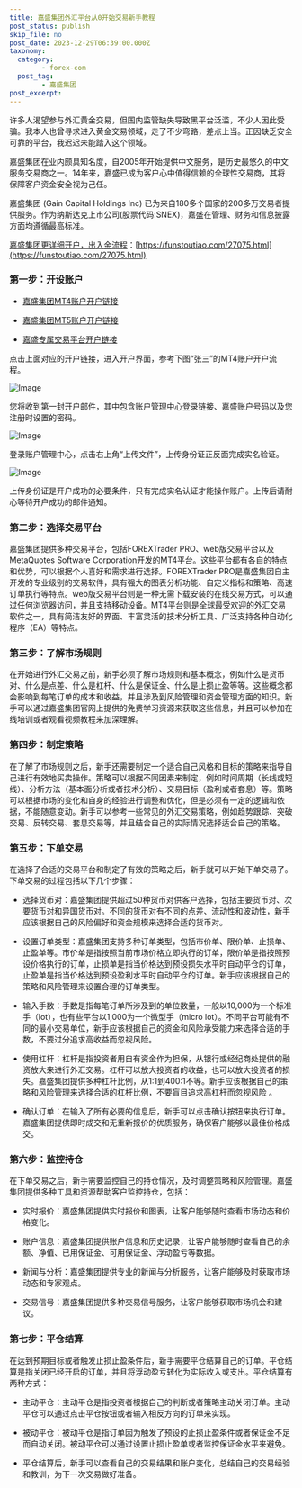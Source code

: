 ```yaml
---
title: 嘉盛集团外汇平台从0开始交易新手教程
post_status: publish
skip_file: no
post_date: 2023-12-29T06:39:00.000Z
taxonomy:
  category:
        - forex-com
  post_tag:
        - 嘉盛集团
post_excerpt: 
---
```

许多人渴望参与外汇黄金交易，但国内监管缺失导致黑平台泛滥，不少人因此受骗。我本人也曾寻求进入黄金交易领域，走了不少弯路，差点上当。正因缺乏安全可靠的平台，我迟迟未能踏入这个领域。

嘉盛集团在业内颇具知名度，自2005年开始提供中文服务，是历史最悠久的中文服务交易商之一。14年来，嘉盛已成为客户心中值得信赖的全球性交易商，其将保障客户资金安全视为己任。

嘉盛集团 (Gain Capital Holdings Inc) 已为来自180多个国家的200多万交易者提供服务。作为纳斯达克上市公司(股票代码:SNEX)，嘉盛在管理、财务和信息披露方面均遵循最高标准。

[嘉盛集团更详细开户，出入金流程](https://funstoutiao.com/27075.html)：[https://funstoutiao.com/27075.html](https://funstoutiao.com/27075.html)

### 第一步：开设账户

* [嘉盛集团MT4账户开户链接](https://s.ssgg.net/jsmt4)

* [嘉盛集团MT5账户开户链接](https://s.ssgg.net/jsmt5)

* [嘉盛专属交易平台开户链接](https://s.ssgg.net/js)

点击上面对应的开户链接，进入开户界面，参考下图“张三”的MT4账户开户流程。

![Image](https://prod-files-secure.s3.us-west-2.amazonaws.com/39ed1227-6d7d-4570-be36-9ccd4a2c4241/7a167aea-686b-400d-af59-4e18eb607a40/640.png?X-Amz-Algorithm=AWS4-HMAC-SHA256&X-Amz-Content-Sha256=UNSIGNED-PAYLOAD&X-Amz-Credential=ASIAZI2LB466RT53HDKV%2F20250725%2Fus-west-2%2Fs3%2Faws4_request&X-Amz-Date=20250725T101313Z&X-Amz-Expires=3600&X-Amz-Security-Token=IQoJb3JpZ2luX2VjEBkaCXVzLXdlc3QtMiJHMEUCIQCh97ImjzmZeG5HYUxBIRJ7YhZHWXSmj8utZZV4b9VwMAIgWL7vmUghFm9D1YQtWiZaRw2XEup3xwia8ZDOh8zgP%2Foq%2FwMIQhAAGgw2Mzc0MjMxODM4MDUiDChv0tDTa1lfyUPKOircA0qvVL9WYTiyaK%2BR3BbSrMm1HQOpFCA5uiTFvir43mB0nruHYHMM6ob6lXimnZ%2BGFKPPp7IKtWc4a0OBYSoTo4ftPaQ2ScvmlgmLYGqBQBzEszTIDEqUJDVm%2FPW0UZ4r2wVldVGlri57VAktXI1gPE6Xf2vEw7W3BpniDKTwMeZUn8tF6l65qwRrylrCazAxaTpNJ%2FywY7lb0J0ZInhmpPCGzKI9jJArTe5U36LxEkdDZIgaeCU2xSYe%2FXejAAEz%2BEFBvlxfdGIps3IaSj4fyxzikaXWFma1Jv5npRd8x4cw44CHp7zLBX5fN6IIIFLtp9JNnzP1lpX%2BXjvAtYwzr4M1t0n479O0q6y%2BU4IqueoMyVPEVjD2D05BrPQ0ghGi3V%2FRpG77n05%2FjG2OSHZAgLoJdYnqXBPz%2Fl6ilkbGeHGJZAbFYz8xMWW0wjzxgCddC4bl2wHfDK%2BsEke0GQjyURl61RzzFLkbFBIoQvMncxejFPD%2BeR3MkAb8Y%2FkILaVYP5myNfMSKqSw6SSCcLmKk0BSZfV0epVaMKjOfeAgavGTTCT3Lw5Is6%2FRGXZuLX1hj%2BaoS9rFttcBlBGFO%2FQUQW8XQdMuCUMQCbT7qywvwQOP%2FdpkudGzMGtwC688MLSXjcQGOqUBGGWR4z0BsbqUvFlsfq9CgxH%2B4o91g40Nu6ihAcHzPe8KXpvlTsz0qm6nwlH9JIRvD0KwUv6s2l1b5%2FpEZXuWMg8O4BwpdHa8QsbS0Y%2BkgIXpxO3AYS6c3%2B15%2FaEsv8WqG3HpgPvUT87gA0J4G2sgmPh41FVKx%2BNtYNyZdXWX%2BkwLLRbEz%2BmGxUDEtL15IRJUNDlN7rcnjhBcJFyd7CdCAHkDM7Ed&X-Amz-Signature=2e818d9ebc9f43c7229079d822f57dc45fb3470aeb4c78e8b971a78a49a82d23&X-Amz-SignedHeaders=host&x-amz-checksum-mode=ENABLED&x-id=GetObject)

您将收到第一封开户邮件，其中包含账户管理中心登录链接、嘉盛账户号码以及您注册时设置的密码。

![Image](https://prod-files-secure.s3.us-west-2.amazonaws.com/39ed1227-6d7d-4570-be36-9ccd4a2c4241/eaa1c6b3-2877-4284-a0e1-530e222c27fb/image.png?X-Amz-Algorithm=AWS4-HMAC-SHA256&X-Amz-Content-Sha256=UNSIGNED-PAYLOAD&X-Amz-Credential=ASIAZI2LB466RT53HDKV%2F20250725%2Fus-west-2%2Fs3%2Faws4_request&X-Amz-Date=20250725T101313Z&X-Amz-Expires=3600&X-Amz-Security-Token=IQoJb3JpZ2luX2VjEBkaCXVzLXdlc3QtMiJHMEUCIQCh97ImjzmZeG5HYUxBIRJ7YhZHWXSmj8utZZV4b9VwMAIgWL7vmUghFm9D1YQtWiZaRw2XEup3xwia8ZDOh8zgP%2Foq%2FwMIQhAAGgw2Mzc0MjMxODM4MDUiDChv0tDTa1lfyUPKOircA0qvVL9WYTiyaK%2BR3BbSrMm1HQOpFCA5uiTFvir43mB0nruHYHMM6ob6lXimnZ%2BGFKPPp7IKtWc4a0OBYSoTo4ftPaQ2ScvmlgmLYGqBQBzEszTIDEqUJDVm%2FPW0UZ4r2wVldVGlri57VAktXI1gPE6Xf2vEw7W3BpniDKTwMeZUn8tF6l65qwRrylrCazAxaTpNJ%2FywY7lb0J0ZInhmpPCGzKI9jJArTe5U36LxEkdDZIgaeCU2xSYe%2FXejAAEz%2BEFBvlxfdGIps3IaSj4fyxzikaXWFma1Jv5npRd8x4cw44CHp7zLBX5fN6IIIFLtp9JNnzP1lpX%2BXjvAtYwzr4M1t0n479O0q6y%2BU4IqueoMyVPEVjD2D05BrPQ0ghGi3V%2FRpG77n05%2FjG2OSHZAgLoJdYnqXBPz%2Fl6ilkbGeHGJZAbFYz8xMWW0wjzxgCddC4bl2wHfDK%2BsEke0GQjyURl61RzzFLkbFBIoQvMncxejFPD%2BeR3MkAb8Y%2FkILaVYP5myNfMSKqSw6SSCcLmKk0BSZfV0epVaMKjOfeAgavGTTCT3Lw5Is6%2FRGXZuLX1hj%2BaoS9rFttcBlBGFO%2FQUQW8XQdMuCUMQCbT7qywvwQOP%2FdpkudGzMGtwC688MLSXjcQGOqUBGGWR4z0BsbqUvFlsfq9CgxH%2B4o91g40Nu6ihAcHzPe8KXpvlTsz0qm6nwlH9JIRvD0KwUv6s2l1b5%2FpEZXuWMg8O4BwpdHa8QsbS0Y%2BkgIXpxO3AYS6c3%2B15%2FaEsv8WqG3HpgPvUT87gA0J4G2sgmPh41FVKx%2BNtYNyZdXWX%2BkwLLRbEz%2BmGxUDEtL15IRJUNDlN7rcnjhBcJFyd7CdCAHkDM7Ed&X-Amz-Signature=9d59c5c12e75b116e1525cff4a166920eac6ef9d5e12f5798d3023b9189e5a86&X-Amz-SignedHeaders=host&x-amz-checksum-mode=ENABLED&x-id=GetObject)

登录账户管理中心，点击右上角“上传文件”，上传身份证正反面完成实名验证。

![Image](https://prod-files-secure.s3.us-west-2.amazonaws.com/39ed1227-6d7d-4570-be36-9ccd4a2c4241/54090639-09fc-46b4-a135-e0289f707147/image.png?X-Amz-Algorithm=AWS4-HMAC-SHA256&X-Amz-Content-Sha256=UNSIGNED-PAYLOAD&X-Amz-Credential=ASIAZI2LB466RT53HDKV%2F20250725%2Fus-west-2%2Fs3%2Faws4_request&X-Amz-Date=20250725T101313Z&X-Amz-Expires=3600&X-Amz-Security-Token=IQoJb3JpZ2luX2VjEBkaCXVzLXdlc3QtMiJHMEUCIQCh97ImjzmZeG5HYUxBIRJ7YhZHWXSmj8utZZV4b9VwMAIgWL7vmUghFm9D1YQtWiZaRw2XEup3xwia8ZDOh8zgP%2Foq%2FwMIQhAAGgw2Mzc0MjMxODM4MDUiDChv0tDTa1lfyUPKOircA0qvVL9WYTiyaK%2BR3BbSrMm1HQOpFCA5uiTFvir43mB0nruHYHMM6ob6lXimnZ%2BGFKPPp7IKtWc4a0OBYSoTo4ftPaQ2ScvmlgmLYGqBQBzEszTIDEqUJDVm%2FPW0UZ4r2wVldVGlri57VAktXI1gPE6Xf2vEw7W3BpniDKTwMeZUn8tF6l65qwRrylrCazAxaTpNJ%2FywY7lb0J0ZInhmpPCGzKI9jJArTe5U36LxEkdDZIgaeCU2xSYe%2FXejAAEz%2BEFBvlxfdGIps3IaSj4fyxzikaXWFma1Jv5npRd8x4cw44CHp7zLBX5fN6IIIFLtp9JNnzP1lpX%2BXjvAtYwzr4M1t0n479O0q6y%2BU4IqueoMyVPEVjD2D05BrPQ0ghGi3V%2FRpG77n05%2FjG2OSHZAgLoJdYnqXBPz%2Fl6ilkbGeHGJZAbFYz8xMWW0wjzxgCddC4bl2wHfDK%2BsEke0GQjyURl61RzzFLkbFBIoQvMncxejFPD%2BeR3MkAb8Y%2FkILaVYP5myNfMSKqSw6SSCcLmKk0BSZfV0epVaMKjOfeAgavGTTCT3Lw5Is6%2FRGXZuLX1hj%2BaoS9rFttcBlBGFO%2FQUQW8XQdMuCUMQCbT7qywvwQOP%2FdpkudGzMGtwC688MLSXjcQGOqUBGGWR4z0BsbqUvFlsfq9CgxH%2B4o91g40Nu6ihAcHzPe8KXpvlTsz0qm6nwlH9JIRvD0KwUv6s2l1b5%2FpEZXuWMg8O4BwpdHa8QsbS0Y%2BkgIXpxO3AYS6c3%2B15%2FaEsv8WqG3HpgPvUT87gA0J4G2sgmPh41FVKx%2BNtYNyZdXWX%2BkwLLRbEz%2BmGxUDEtL15IRJUNDlN7rcnjhBcJFyd7CdCAHkDM7Ed&X-Amz-Signature=55aaabbe1d404ba12068fd9122ead512a4c08ce0345007b8cd36d673dc51db30&X-Amz-SignedHeaders=host&x-amz-checksum-mode=ENABLED&x-id=GetObject)

上传身份证是开户成功的必要条件，只有完成实名认证才能操作账户。上传后请耐心等待开户成功的邮件通知。

### 第二步：选择交易平台

嘉盛集团提供多种交易平台，包括FOREXTrader PRO、web版交易平台以及MetaQuotes Software Corporation开发的MT4平台。这些平台都有各自的特点和优势，可以根据个人喜好和需求进行选择。FOREXTrader PRO是嘉盛集团自主开发的专业级别的交易软件，具有强大的图表分析功能、自定义指标和策略、高速订单执行等特点。web版交易平台则是一种无需下载安装的在线交易方式，可以通过任何浏览器访问，并且支持移动设备。MT4平台则是全球最受欢迎的外汇交易软件之一，具有简洁友好的界面、丰富灵活的技术分析工具、广泛支持各种自动化程序（EA）等特点。

### 第三步：了解市场规则

在开始进行外汇交易之前，新手必须了解市场规则和基本概念，例如什么是货币对、什么是点差、什么是杠杆、什么是保证金、什么是止损止盈等等。这些概念都会影响到每笔订单的成本和收益，并且涉及到风险管理和资金管理方面的知识。新手可以通过嘉盛集团官网上提供的免费学习资源来获取这些信息，并且可以参加在线培训或者观看视频教程来加深理解。

### 第四步：制定策略

在了解了市场规则之后，新手还需要制定一个适合自己风格和目标的策略来指导自己进行有效地买卖操作。策略可以根据不同因素来制定，例如时间周期（长线或短线）、分析方法（基本面分析或者技术分析）、交易目标（盈利或者套息）等。策略可以根据市场的变化和自身的经验进行调整和优化，但是必须有一定的逻辑和依据，不能随意变动。新手可以参考一些常见的外汇交易策略，例如趋势跟踪、突破交易、反转交易、套息交易等，并且结合自己的实际情况选择适合自己的策略。

### 第五步：下单交易

在选择了合适的交易平台和制定了有效的策略之后，新手就可以开始下单交易了。下单交易的过程包括以下几个步骤：

* 选择货币对：嘉盛集团提供超过50种货币对供客户选择，包括主要货币对、次要货币对和异国货币对。不同的货币对有不同的点差、流动性和波动性，新手应该根据自己的风险偏好和资金规模来选择合适的货币对。

* 设置订单类型：嘉盛集团支持多种订单类型，包括市价单、限价单、止损单、止盈单等。市价单是指按照当前市场价格立即执行的订单，限价单是指按照预设价格执行的订单，止损单是指当价格达到预设损失水平时自动平仓的订单，止盈单是指当价格达到预设盈利水平时自动平仓的订单。新手应该根据自己的策略和风险管理来设置合理的订单类型。

* 输入手数：手数是指每笔订单所涉及到的单位数量，一般以10,000为一个标准手（lot），也有些平台以1,000为一个微型手（micro lot）。不同平台可能有不同的最小交易单位，新手应该根据自己的资金和风险承受能力来选择合适的手数，不要过分追求高收益而忽视风险。

* 使用杠杆：杠杆是指投资者用自有资金作为担保，从银行或经纪商处提供的融资放大来进行外汇交易。杠杆可以放大投资者的收益，也可以放大投资者的损失。嘉盛集团提供多种杠杆比例，从1:1到400:1不等。新手应该根据自己的策略和风险管理来选择合适的杠杆比例，不要盲目追求高杠杆而忽视风险 。

* 确认订单：在输入了所有必要的信息后，新手可以点击确认按钮来执行订单。嘉盛集团提供即时成交和无重新报价的优质服务，确保客户能够以最佳价格成交。

### 第六步：监控持仓

在下单交易之后，新手需要监控自己的持仓情况，及时调整策略和风险管理。嘉盛集团提供多种工具和资源帮助客户监控持仓，包括：

* 实时报价：嘉盛集团提供实时报价和图表，让客户能够随时查看市场动态和价格变化。

* 账户信息：嘉盛集团提供账户信息和历史记录，让客户能够随时查看自己的余额、净值、已用保证金、可用保证金、浮动盈亏等数据。

* 新闻与分析：嘉盛集团提供专业的新闻与分析服务，让客户能够及时获取市场动态和专家观点。

* 交易信号：嘉盛集团提供多种交易信号服务，让客户能够获取市场机会和建议。

### 第七步：平仓结算

在达到预期目标或者触发止损止盈条件后，新手需要平仓结算自己的订单。平仓结算是指关闭已经开启的订单，并且将浮动盈亏转化为实际收入或支出。平仓结算有两种方式：

* 主动平仓：主动平仓是指投资者根据自己的判断或者策略主动关闭订单。主动平仓可以通过点击平仓按钮或者输入相反方向的订单来实现。

* 被动平仓：被动平仓是指订单因为触发了预设的止损止盈条件或者保证金不足而自动关闭。被动平仓可以通过设置止损止盈单或者监控保证金水平来避免。

* 平仓结算后，新手可以查看自己的交易结果和账户变化，总结自己的交易经验和教训，为下一次交易做好准备。